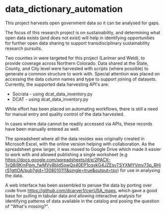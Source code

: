 # data_dictionary_automation
This project harvests open government data so it can be analysed for gaps. 

The focus of this research project is on sustainability, 
and determining what open data exists (and does not exist) will help in identifying opportunities 
for further open data sharing to support transdisciplinary sustainability research pursuits.

Two counties in were targeted for this project (Larimer and Weld), to provide coverage across Northern Colorado.
Data shared at the State, County, and City level were harvested with scripts (where possible) 
to generate a common structure to work with. Special attention was placed on accessing the data column names 
and type to support joining of datasets. Currently, the supported data harvesting API's are:
* Socrata - using dcat_data_inventory.py
* DCAT - using dcat_data_inventory.py

While effort has been placed on automating workflows, 
there is still a need for manual entry and quality control of the data harvested.

In cases where data cannot be readily accessed via APIs, these records have been manually entered as well.


The spreadsheet where all the data resides was originally created in Microsoft Excel, 
with the online version helping with collaboration. As the spreadsheet grew larger, 
it was moved to Google Drive which made it easier to work with and allowed publishing a single worksheet (e.g 
https://docs.google.com/spreadsheets/d/e/2PACX-1vQ8j9KmPpm_fwMVy8bIdSowQx40EP1cqvkG4JZEsvTSYXMYVmv73p_RHirS1gttOA/pub?gid=1308010111&single=true&output=tsv)
for use in analysing the data.

A web interface has been assembled to peruse the data by porting over code from https://github.com/dcarver1/cwrUSA_maps, 
which gave a good base for pulling in tabular data and allowing interactive analysis for identifying patterns 
of data available in the catalog and posing the question of "What's missing?".

